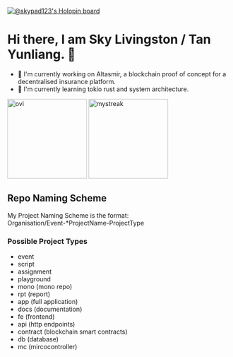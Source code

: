[![@skypad123's Holopin board](https://holopin.me/skypad123)](https://holopin.io/@skypad123)









<!--
**skypad123/skypad123** is a ✨ _special_ ✨ repository because its `README.md` (this file) appears on your GitHub profile.

Here are some ideas to get you started:

- 🔭 I’m currently working on ...
- 🌱 I’m currently learning ...
- 👯 I’m looking to collaborate on ...
- 🤔 I’m looking for help with ...
- 💬 Ask me about ...
- 📫 How to reach me: ...
- 😄 Pronouns: ...
- ⚡ Fun fact: ...
-->


<h1>Hi there, I am Sky Livingston / Tan Yunliang. 👋 </h1>
  <ul>
  <li>🔭 I'm currently working on Altasmir, a blockchain proof of concept for a decentralised insurance platform.</li>
  <li>🌱 I'm currently learning tokio rust and system architecture. </li>
  </ul>



<div>
<img height= 180 src="https://github-readme-stats.vercel.app/api/top-langs?username=skypad123&show_icons=true&locale=en&layout=compact&theme=chartreuse-dark" alt="ovi" /> 

<img height= 180 src="https://github-readme-streak-stats.herokuapp.com/?user=skypad123&theme=tokyonight" alt="mystreak"/>
</div>


<h2>Repo Naming Scheme </h2>
My Project Naming Scheme is the format: <br>
Organisation/Event-*ProjectName-ProjectType

<h3>Possible Project Types</h3>
<ul>
    <li>event</li>
    <li>script</li>
    <li>assignment</li>
    <li>playground</li>
    <li>mono (mono repo)</li>
    <li>rpt (report)</li>
    <li>app (full application)</li>
    <li>docs (documentation)</li>
    <li>fe (frontend)</li>
    <li>api (http endpoints)</li>
    <li>contract (blockchain smart contracts)</li>
    <li>db (database)</li>
    <li>mc (mircocontroller)</li>


